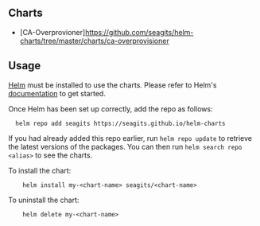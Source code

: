 ## Charts

* [CA-Overprovioner]https://github.com/seagits/helm-charts/tree/master/charts/ca-overprovisioner

## Usage

[Helm](https://helm.sh) must be installed to use the charts.  Please refer to
Helm's [documentation](https://helm.sh/docs) to get started.

Once Helm has been set up correctly, add the repo as follows:
```
  helm repo add seagits https://seagits.github.io/helm-charts
```
If you had already added this repo earlier, run `helm repo update` to retrieve
the latest versions of the packages.  You can then run `helm search repo
<alias>` to see the charts.

To install the <chart-name> chart:
```
    helm install my-<chart-name> seagits/<chart-name>
```
To uninstall the chart:
```
    helm delete my-<chart-name>
```
